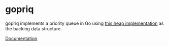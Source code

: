 # gopriq

gopriq implements a priority queue in Go using
[this heap implementation](https://github.com/RMMoreton/goheap) as the backing
data structure.

[Documentation](https://godoc.org/github.com/RMMoreton/gopriq)